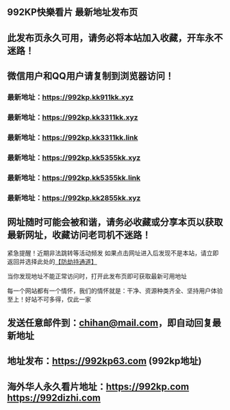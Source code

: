 ## **992KP快樂看片 最新地址发布页**
## 此发布页永久可用，请务必将本站加入收藏，开车永不迷路！
## 微信用户和QQ用户请复制到浏览器访问！
### 最新地址：https://992kp.kk911kk.xyz

### 最新地址：https://992kp.kk3311kk.xyz

### 最新地址：https://992kp.kk3311kk.link

### 最新地址：https://992kp.kk5355kk.xyz

### 最新地址：https://992kp.kk5355kk.link

### 最新地址：https://992kp.kk2855kk.xyz


## 网址随时可能会被和谐，请务必收藏或分享本页以获取最新网址，收藏访问老司机不迷路！

紧急提醒！近期非法跳转等活动频发
如果点击网址进入后发现不是本站，请立即返回并选择此处的[【防劫持通道】](https://23.224.130.222:7583)

当你发现地址不能正常访问时，打开此发布页即可获取最新可用地址

每一个网站都有一个情怀，我们的情怀就是：干净、资源种类齐全、坚持用户体验至上！好站不可多得，仅此一家

## 发送任意邮件到：chihan@mail.com，即自动回复最新地址
## 地址发布：https://992kp63.com  (992kp地址)
## 海外华人永久看片地址：https://992kp.com  https://992dizhi.com
